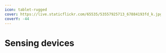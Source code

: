 ```yaml
---
icon: tablet-rugged
cover: https://live.staticflickr.com/65535/53557925713_67884193fd_k.jpg
coverY: -44
---
```


# Sensing devices

